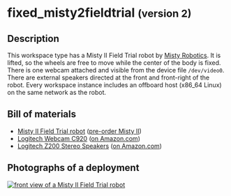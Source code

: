 fixed_misty2fieldtrial <small>(version 2)</small>
======================

Description
-----------

This workspace type has a Misty II Field Trial robot by [Misty Robotics](
https://www.mistyrobotics.com/). It is lifted, so the wheels are free to move
while the center of the body is fixed.  There is one webcam attached and visible
from the device file `/dev/video0`.  There are external speakers directed at the
front and front-right of the robot. Every workspace instance includes an
offboard host (x86_64 Linux) on the same network as the robot.


Bill of materials
-----------------

* [Misty II Field Trial robot](https://docs.mistyrobotics.com/misty-ii/robot/misty-ii/) ([pre-order Misty II](https://shop.mistyrobotics.com/))
* [Logitech Webcam C920](https://www.logitech.com/en-us/product/hd-pro-webcam-c920) ([on Amazon.com](https://www.amazon.com/gp/product/B006JH8T3S/))
* [Logitech Z200 Stereo Speakers](https://www.logitech.com/en-us/product/multimedia-speakers-z200) ([on Amazon.com](https://www.amazon.com/Logitech-Multimedia-Speakers-Multiple-Devices/dp/B00EZ9XKCM/))


Photographs of a deployment
---------------------------

<a title="enlarge" href="figures/fixed_misty2fieldtrial_frontview.jpg">![front view of a Misty II Field Trial robot](figures/480px-fixed_misty2fieldtrial_frontview.jpg)</a>
